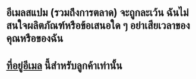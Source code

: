 # อีเมลสแปม (รวมถึงการตลาด) จะถูกละเว้น ฉันไม่สนใจผลิตภัณฑ์หรือข้อเสนอใด ๆ อย่าเสียเวลาของคุณหรือของฉัน
# [ที่อยู่อีเมล](mailto:castillos-02.sismica@icloud.com) นี้สําหรับลูกค้าเท่านั้น
